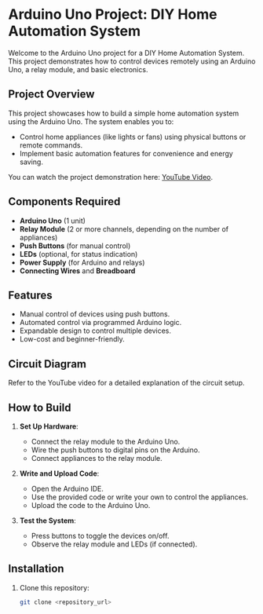 # Arduino Uno Project: DIY Home Automation System

Welcome to the Arduino Uno project for a DIY Home Automation System. This project demonstrates how to control devices remotely using an Arduino Uno, a relay module, and basic electronics.

## Project Overview

This project showcases how to build a simple home automation system using the Arduino Uno. The system enables you to:
- Control home appliances (like lights or fans) using physical buttons or remote commands.
- Implement basic automation features for convenience and energy saving.

You can watch the project demonstration here: [YouTube Video](https://youtu.be/nY7cTv8nreg).

## Components Required
- **Arduino Uno** (1 unit)
- **Relay Module** (2 or more channels, depending on the number of appliances)
- **Push Buttons** (for manual control)
- **LEDs** (optional, for status indication)
- **Power Supply** (for Arduino and relays)
- **Connecting Wires** and **Breadboard**

## Features
- Manual control of devices using push buttons.
- Automated control via programmed Arduino logic.
- Expandable design to control multiple devices.
- Low-cost and beginner-friendly.

## Circuit Diagram
Refer to the YouTube video for a detailed explanation of the circuit setup.

## How to Build
1. **Set Up Hardware**:
   - Connect the relay module to the Arduino Uno.
   - Wire the push buttons to digital pins on the Arduino.
   - Connect appliances to the relay module.

2. **Write and Upload Code**:
   - Open the Arduino IDE.
   - Use the provided code or write your own to control the appliances.
   - Upload the code to the Arduino Uno.

3. **Test the System**:
   - Press buttons to toggle the devices on/off.
   - Observe the relay module and LEDs (if connected).

## Installation
1. Clone this repository:
   ```bash
   git clone <repository_url>
